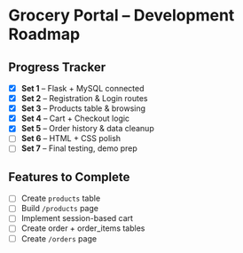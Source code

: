 # Grocery Portal – Development Roadmap

## Progress Tracker

- [x] **Set 1** – Flask + MySQL connected
- [x] **Set 2** – Registration & Login routes
- [x] **Set 3** – Products table & browsing
- [x] **Set 4** – Cart + Checkout logic
- [x] **Set 5** – Order history & data cleanup
- [ ] **Set 6** – HTML + CSS polish
- [ ] **Set 7** – Final testing, demo prep

##  Features to Complete

- [ ] Create `products` table
- [ ] Build `/products` page
- [ ] Implement session-based cart
- [ ] Create order + order_items tables
- [ ] Create `/orders` page
